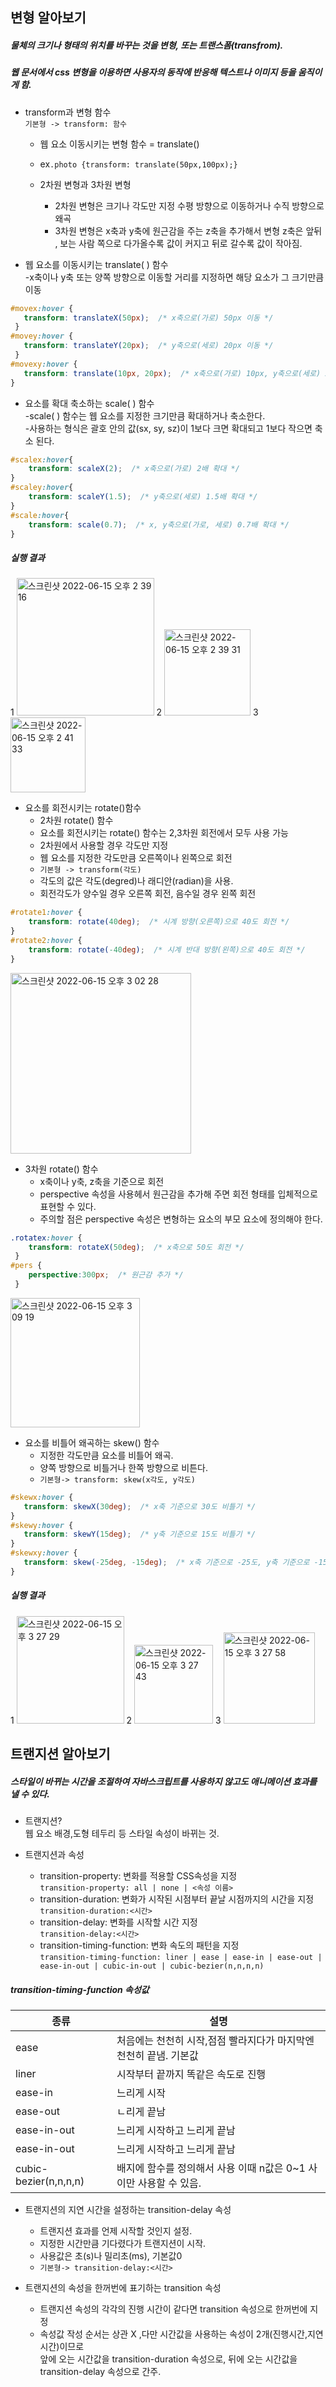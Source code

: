 ## 변형 알아보기  
##### 물체의 크기나 형태의 위치를 바꾸는 것을 변형, 또는 트랜스폼(transfrom).  
##### 웹 문서에서 css 변형을 이용하면 사용자의 동작에 반응해 텍스트나 이미지 등을 움직이게 함.  

* transform과 변형 함수  
`기본형 -> transform: 함수`  
  * 웹 요소 이동시키는 변형 함수 = translate() 
  * ex`.photo {transform: translate(50px,100px);}` 
  
  * 2차원 변형과 3차원 변형  
    * 2차원 변형은 크기나 각도만 지정 수평 방향으로 이동하거나 수직 방향으로 왜곡  
    * 3차원 변형은 x축과 y축에 원근감을 주는 z축을 추가해서 변형 z축은 앞뒤 , 보는 사람 쪽으로 다가올수록 값이 커지고 뒤로 갈수록 값이 작아짐.  

* 웹 요소를 이동시키는 translate( ) 함수  
  -x축이나 y축 또는 양쪽 방향으로 이동할 거리를 지정하면 해당 요소가 그 크기만큼 이동  

```css
#movex:hover {
   transform: translateX(50px);  /* x축으로(가로) 50px 이동 */
 }
#movey:hover {
   transform: translateY(20px);  /* y축으로(세로) 20px 이동 */
 }
#movexy:hover {
   transform: translate(10px, 20px);  /* x축으로(가로) 10px, y축으로(세로) 20px 이동 */
}
```  

* 요소를 확대 축소하는 scale( ) 함수  
  -scale( ) 함수는 웹 요소를 지정한 크기만큼 확대하거나 축소한다.  
  -사용하는 형식은 괄호 안의 값(sx, sy, sz)이 1보다 크면 확대되고 1보다 작으면 축소 된다.  

```css
#scalex:hover{
    transform: scaleX(2);  /* x축으로(가로) 2배 확대 */ 
}
#scaley:hover{
    transform: scaleY(1.5);  /* y축으로(세로) 1.5배 확대 */ 
} 
#scale:hover{
    transform: scale(0.7);  /* x, y축으로(가로, 세로) 0.7배 확대 */ 
}
```
##### 실행 결과  

1
<img width="220" alt="스크린샷 2022-06-15 오후 2 39 16" src="https://user-images.githubusercontent.com/97012561/173749143-a6829a92-a29f-4b53-ae24-acb0620ea470.png">
2
<img width="138" alt="스크린샷 2022-06-15 오후 2 39 31" src="https://user-images.githubusercontent.com/97012561/173749228-a803dcb3-fe75-4a4b-9773-25c4d8fbe660.png">
3
<img width="120" alt="스크린샷 2022-06-15 오후 2 41 33" src="https://user-images.githubusercontent.com/97012561/173749998-3877eb51-8b82-4965-853f-08940b68adfe.png">

* 요소를 회전시키는 rotate()함수  
  * 2차원 rotate() 함수  
  * 요소를 회전시키는 rotate() 함수는 2,3차원 회전에서 모두 사용 가능  
  * 2차원에서 사용할 경우 각도만 지정  
  * 웹 요소를 지정한 각도만큼 오른쪽이나 왼쪽으로 회전  
  * `기본형 -> transform(각도)`
  * 각도의 값은 각도(degred)나 래디안(radian)을 사용.  
  * 회전각도가 양수일 경우 오른쪽 회전, 음수일 경우 왼쪽 회전  

```css
#rotate1:hover {
    transform: rotate(40deg);  /* 시계 방향(오른쪽)으로 40도 회전 */
}
#rotate2:hover {
    transform: rotate(-40deg);  /* 시계 반대 방향(왼쪽)으로 40도 회전 */
}
```
<img width="289" alt="스크린샷 2022-06-15 오후 3 02 28" src="https://user-images.githubusercontent.com/97012561/173753839-72426ebe-b584-4a63-ad12-d35ed58c8d8f.png">

* 3차원 rotate() 함수  
  * x축이나 y축, z축을 기준으로 회전  
  * perspective 속성을 사용헤서 원근감을 추가해 주면 회전 형태를 입체적으로 표현할 수 있다.  
  * 주의할 점은 perspective 속성은 변형하는 요소의 부모 요소에 정의해야 한다.  

```css
.rotatex:hover {
    transform: rotateX(50deg);  /* x축으로 50도 회전 */ 
 }
#pers {
    perspective:300px;  /* 원근감 추가 */    
 }
```
<img width="207" alt="스크린샷 2022-06-15 오후 3 09 19" src="https://user-images.githubusercontent.com/97012561/173754740-ea54d4e1-77af-47f9-b09c-1b8b3a94b164.png">

* 요소를 비틀어 왜곡하는 skew() 함수  
  * 지정한 각도만큼 요소를 비틀어 왜곡.  
  * 양쪽 방향으로 비틀거나 한쪽 방향으로 비튼다.  
  * `기본형-> transform: skew(x각도, y각도)`
  
```css
#skewx:hover {
   transform: skewX(30deg);  /* x축 기준으로 30도 비틀기 */
}
#skewy:hover {
   transform: skewY(15deg);  /* y축 기준으로 15도 비틀기 */
}
#skewxy:hover {
   transform: skew(-25deg, -15deg);  /* x축 기준으로 -25도, y축 기준으로 -15도 비틀기 */
}
```
##### 실행 결과  

1
<img width="172" alt="스크린샷 2022-06-15 오후 3 27 29" src="https://user-images.githubusercontent.com/97012561/173757523-5dc8f81d-d6a3-43b0-9875-00838b1de8d2.png">
2
<img width="126" alt="스크린샷 2022-06-15 오후 3 27 43" src="https://user-images.githubusercontent.com/97012561/173757546-1bb4c55b-0b06-4566-8d7c-bc5add50f38d.png">
3
<img width="146" alt="스크린샷 2022-06-15 오후 3 27 58" src="https://user-images.githubusercontent.com/97012561/173757584-296b6659-714a-45da-985d-f3df2bd4742c.png">

## 트랜지션 알아보기  
##### 스타일이 바뀌는 시간을 조절하여 자바스크립트를 사용하지 않고도 애니메이션 효과를 낼 수 있다.  

* 트랜지션?  
  웹 요소 배경,도형 테두리 등 스타일 속성이 바뀌는 것.  

* 트랜지션과 속성  
  * transition-property:	변화를 적용할 CSS속성을 지정  
    `transition-property: all | none | <속성 이름>`
  * transition-duration:	변화가 시작된 시점부터 끝날 시점까지의 시간을 지정  
     `transition-duration:<시간>`
  * transition-delay:	변화를 시작할 시간 지정  
    `transition-delay:<시간>`  
  * transition-timing-function:	변화 속도의 패턴을 지정  
    `transition-timing-function: liner | ease | ease-in | ease-out | ease-in-out | cubic-in-out | cubic-bezier(n,n,n,n)`

##### transition-timing-function 속성값

|  종류  |                          설명                     |
|-------|--------------------------------------------------|
| ease | 처음에는 천천히 시작,점점 빨라지다가 마지막엔 천천히 끝냄. 기본값 |
| liner|시작부터 끝까지 똑같은 속도로 진행|
|ease-in |느리게 시작 |
|ease-out |ㄴ리게 끝남| 
|ease-in-out | 느리게 시작하고 느리게 끝남|
|ease-in-out | 느리게 시작하고 느리게 끝남|
|cubic-bezier(n,n,n,n)|배지에 함수를 정의해서 사용 이때 n값은 0~1 사이만 사용할 수 있음. |

* 트랜지션의 지연 시간을 설정하는 transition-delay 속성  
  * 트랜지션 효과를 언제 시작할 것인지 설정.  
  * 지정한 시간만큼 기다렸다가 트랜지션이 시작.  
  * 사용값은 초(s)나 밀리초(ms), 기본값0  
  * `기본형-> transition-delay:<시간> `  

* 트랜지션의 속성을 한꺼번에 표기하는 transition 속성  
  * 트랜지션 속성의 각각의 진행 시간이 같다면 transition 속성으로 한꺼번에 지정  
  * 속성값 작성 순서는 상관 X ,다만 시간값을 사용하는 속성이 2개(진행시간,지연시간)이므로  
   앞에 오는 시간값을 transition-duration 속성으로, 뒤에 오는 시간값을 transition-delay 속성으로 간주.  



   
 
